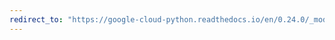 ```yaml
---
redirect_to: "https://google-cloud-python.readthedocs.io/en/0.24.0/_modules/google/cloud/bigquery/job.html"
---
```

